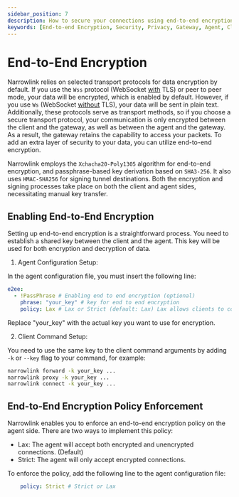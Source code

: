 ```yaml
---
sidebar_position: 7
description: How to secure your connections using end-to-end encryption
keywords: [End-to-end Encryption, Security, Privacy, Gateway, Agent, Client, Narrowlink, Narrow, Link, Networking, Internet, Security, Privacy, Open Source, Self-hosted, Tutorial, How-to, Guide, Nat, Firewall, Proxy, Reverse Proxy, Tunnel,Nat, Firewall, Proxy, Reverse Proxy, Tunnel, Xchacha20-Poly1305, HMAC-SHA256]
---
```


# End-to-End Encryption

Narrowlink relies on selected transport protocols for data encryption by default. If you use the `Wss` protocol (WebSocket <ins>with</ins> TLS) or peer to peer mode, your data will be encrypted, which is enabled by default. However, if you use `Ws` (WebSocket <ins>without</ins> TLS), your data will be sent in plain text. Additionally, these protocols serve as transport methods, so if you choose a secure transport protocol, your communication is only encrypted between the client and the gateway, as well as between the agent and the gateway. As a result, the gateway retains the capability to access your packets. To add an extra layer of security to your data, you can utilize end-to-end encryption.

Narrowlink employs the `Xchacha20-Poly1305` algorithm for end-to-end encryption, and passphrase-based key derivation based on `SHA3-256`. It also uses `HMAC-SHA256` for signing tunnel destinations. Both the encryption and signing processes take place on both the client and agent sides, necessitating manual key transfer.

## Enabling End-to-End Encryption

Setting up end-to-end encryption is a straightforward process. You need to establish a shared key between the client and the agent. This key will be used for both encryption and decryption of data.

1. Agent Configuration Setup:

In the agent configuration file, you must insert the following line:

```yaml
e2ee:
  - !PassPhrase # Enabling end to end encryption (optional)
    phrase: "your_key" # key for end to end encryption
    policy: Lax # Lax or Strict (default: Lax) Lax allows clients to connect without a key, while Strict requires a key
```

Replace "your_key" with the actual key you want to use for encryption.

2. Client Command Setup:

You need to use the same key to the client command arguments by adding `-k` or `--key` flag to your command, for example:

```bash
narrowlink forward -k your_key ...
narrowlink proxy -k your_key ...
narrowlink connect -k your_key ...
```

## End-to-End Encryption Policy Enforcement

Narrowlink enables you to enforce an end-to-end encryption policy on the agent side. There are two ways to implement this policy:

- Lax: The agent will accept both encrypted and unencrypted connections. (Default)
- Strict: The agent will only accept encrypted connections.

To enforce the policy, add the following line to the agent configuration file:
```yaml
    policy: Strict # Strict or Lax
```
